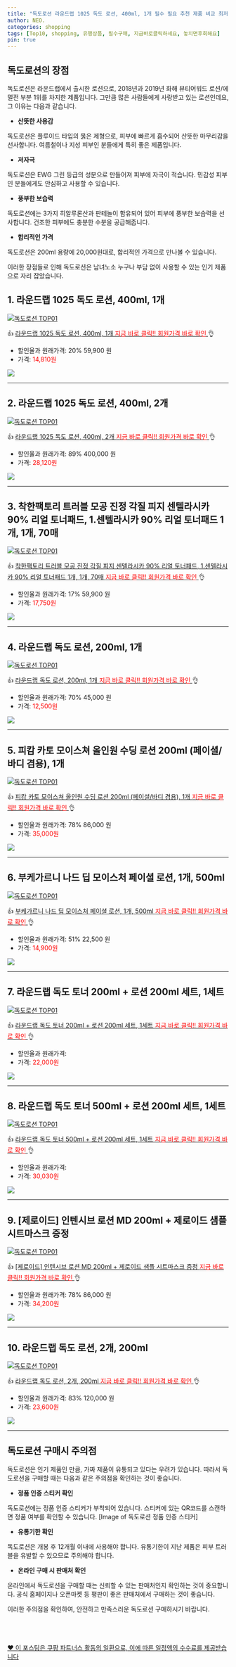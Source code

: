 ```yaml
---
title: "독도로션 라운드랩 1025 독도 로션, 400ml, 1개 필수 필요 추천 제품 비교 최저 가격 비교 장점 구매 후기 구매평"
author: NEO.
categories: shopping
tags: [Top10, shopping, 유행상품, 필수구매, 지금바로클릭하세요, 놓치면후회해요]
pin: true
---
```

**<h2>독도로션의 장점</h2>**

독도로션은 라운드랩에서 출시한 로션으로, 2018년과 2019년 화해 뷰티어워드 로션/에멀전 부분 1위를 차지한 제품입니다. 그만큼 많은 사람들에게 사랑받고 있는 로션인데요, 그 이유는 다음과 같습니다.

* **산뜻한 사용감**

독도로션은 플루이드 타입의 묽은 제형으로, 피부에 빠르게 흡수되어 산뜻한 마무리감을 선사합니다. 여름철이나 지성 피부인 분들에게 특히 좋은 제품입니다.

* **저자극**

독도로션은 EWG 그린 등급의 성분으로 만들어져 피부에 자극이 적습니다. 민감성 피부인 분들에게도 안심하고 사용할 수 있습니다.

* **풍부한 보습력**

독도로션에는 3가지 히알루론산과 판테놀이 함유되어 있어 피부에 풍부한 보습력을 선사합니다. 건조한 피부에도 충분한 수분을 공급해줍니다.

* **합리적인 가격**

독도로션은 200ml 용량에 20,000원대로, 합리적인 가격으로 만나볼 수 있습니다.

이러한 장점들로 인해 독도로션은 남녀노소 누구나 부담 없이 사용할 수 있는 인기 제품으로 자리 잡았습니다.

   

## 1. 라운드랩 1025 독도 로션, 400ml, 1개

[![독도로션 TOP01](https://thumbnail9.coupangcdn.com/thumbnails/remote/490x490ex/image/retail/images/4531142899274631-201bed84-fbef-4733-a59b-97b446a7787a.jpg)](https://link.coupang.com/re/AFFSDP?lptag=AF3617701&subid=GithubCoopas&pageKey=6216457137&traceid=V0-153&itemId=6683983547&vendorItemId=73191776348)


👍 [라운드랩 1025 독도 로션, 400ml, 1개 <font color=red> 지금 바로 클릭!! 회원가격 바로 확인 </font> ](https://link.coupang.com/re/AFFSDP?lptag=AF3617701&subid=GithubCoopas&pageKey=6216457137&traceid=V0-153&itemId=6683983547&vendorItemId=73191776348) 👌 


- 할인율과 원래가격: 20%  59,900   원
- 가격: <span style='color:red'>14,810원</span>

[![](/discount_price.png)](https://link.coupang.com/re/AFFSDP?lptag=AF3617701&subid=GithubCoopas&pageKey=6216457137&traceid=V0-153&itemId=6683983547&vendorItemId=73191776348)

---


   

## 2. 라운드랩 1025 독도 로션, 400ml, 2개

[![독도로션 TOP01](https://thumbnail6.coupangcdn.com/thumbnails/remote/490x490ex/image/retail/images/82f2a042-1bd9-44d0-b078-3be96a904f067875560311196217343.png)](https://link.coupang.com/re/AFFSDP?lptag=AF3617701&subid=GithubCoopas&pageKey=6216457137&traceid=V0-153&itemId=19168023848&vendorItemId=86286322640)


👍 [라운드랩 1025 독도 로션, 400ml, 2개 <font color=red> 지금 바로 클릭!! 회원가격 바로 확인 </font> ](https://link.coupang.com/re/AFFSDP?lptag=AF3617701&subid=GithubCoopas&pageKey=6216457137&traceid=V0-153&itemId=19168023848&vendorItemId=86286322640) 👌 


- 할인율과 원래가격: 89%  400,000   원
- 가격: <span style='color:red'>28,120원</span>

[![](/discount_price.png)](https://link.coupang.com/re/AFFSDP?lptag=AF3617701&subid=GithubCoopas&pageKey=6216457137&traceid=V0-153&itemId=19168023848&vendorItemId=86286322640)

---


   

## 3. 착한팩토리 트러블 모공 진정 각질 피지 센텔라시카 90% 리얼 토너패드, 1.센텔라시카 90% 리얼 토너패드 1개, 1개, 70매

[![독도로션 TOP01](https://thumbnail10.coupangcdn.com/thumbnails/remote/490x490ex/image/vendor_inventory/3130/cb8119c8a67824cd4a5b3098882b27a0fe2cb48250108dbfbee1d5b0f455.jpg)](https://link.coupang.com/re/AFFSDP?lptag=AF3617701&subid=GithubCoopas&pageKey=5954723019&traceid=V0-153&itemId=10655587130&vendorItemId=78464080574)


👍 [착한팩토리 트러블 모공 진정 각질 피지 센텔라시카 90% 리얼 토너패드, 1.센텔라시카 90% 리얼 토너패드 1개, 1개, 70매 <font color=red> 지금 바로 클릭!! 회원가격 바로 확인 </font> ](https://link.coupang.com/re/AFFSDP?lptag=AF3617701&subid=GithubCoopas&pageKey=5954723019&traceid=V0-153&itemId=10655587130&vendorItemId=78464080574) 👌 


- 할인율과 원래가격: 17%  59,900   원
- 가격: <span style='color:red'>17,750원</span>

[![](/discount_price.png)](https://link.coupang.com/re/AFFSDP?lptag=AF3617701&subid=GithubCoopas&pageKey=5954723019&traceid=V0-153&itemId=10655587130&vendorItemId=78464080574)

---


   

## 4. 라운드랩 독도 로션, 200ml, 1개

[![독도로션 TOP01](https://thumbnail9.coupangcdn.com/thumbnails/remote/490x490ex/image/retail/images/1701395719541016-8cb33080-b834-4073-b258-70e18d4f4e01.png)](https://link.coupang.com/re/AFFSDP?lptag=AF3617701&subid=GithubCoopas&pageKey=6216457137&traceid=V0-153&itemId=2451494326&vendorItemId=70445138158)


👍 [라운드랩 독도 로션, 200ml, 1개 <font color=red> 지금 바로 클릭!! 회원가격 바로 확인 </font> ](https://link.coupang.com/re/AFFSDP?lptag=AF3617701&subid=GithubCoopas&pageKey=6216457137&traceid=V0-153&itemId=2451494326&vendorItemId=70445138158) 👌 


- 할인율과 원래가격: 70%  45,000   원
- 가격: <span style='color:red'>12,500원</span>

[![](/discount_price.png)](https://link.coupang.com/re/AFFSDP?lptag=AF3617701&subid=GithubCoopas&pageKey=6216457137&traceid=V0-153&itemId=2451494326&vendorItemId=70445138158)

---


   

## 5. 피캄 카토 모이스쳐 올인원 수딩 로션 200ml (페이셜/바디 겸용), 1개

[![독도로션 TOP01](https://thumbnail9.coupangcdn.com/thumbnails/remote/490x490ex/image/vendor_inventory/f21e/0a7020e37c017be39b40b4fb12406fe791a1df73a1badcaff21f1bc7c707.jpg)](https://link.coupang.com/re/AFFSDP?lptag=AF3617701&subid=GithubCoopas&pageKey=6682695168&traceid=V0-153&itemId=20381589645&vendorItemId=84405877707)


👍 [피캄 카토 모이스쳐 올인원 수딩 로션 200ml (페이셜/바디 겸용), 1개 <font color=red> 지금 바로 클릭!! 회원가격 바로 확인 </font> ](https://link.coupang.com/re/AFFSDP?lptag=AF3617701&subid=GithubCoopas&pageKey=6682695168&traceid=V0-153&itemId=20381589645&vendorItemId=84405877707) 👌 


- 할인율과 원래가격: 78%  86,000   원
- 가격: <span style='color:red'>35,000원</span>

[![](/discount_price.png)](https://link.coupang.com/re/AFFSDP?lptag=AF3617701&subid=GithubCoopas&pageKey=6682695168&traceid=V0-153&itemId=20381589645&vendorItemId=84405877707)

---


   

## 6. 부케가르니 나드 딥 모이스처 페이셜 로션, 1개, 500ml

[![독도로션 TOP01](https://thumbnail7.coupangcdn.com/thumbnails/remote/490x490ex/image/rs_quotation_api/jyve1wuj/421d526e16b44610bc0e78510502d9a6.jpg)](https://link.coupang.com/re/AFFSDP?lptag=AF3617701&subid=GithubCoopas&pageKey=6680557772&traceid=V0-153&itemId=15403786111&vendorItemId=82623788198)


👍 [부케가르니 나드 딥 모이스처 페이셜 로션, 1개, 500ml <font color=red> 지금 바로 클릭!! 회원가격 바로 확인 </font> ](https://link.coupang.com/re/AFFSDP?lptag=AF3617701&subid=GithubCoopas&pageKey=6680557772&traceid=V0-153&itemId=15403786111&vendorItemId=82623788198) 👌 


- 할인율과 원래가격: 51%  22,500   원
- 가격: <span style='color:red'>14,900원</span>

[![](/discount_price.png)](https://link.coupang.com/re/AFFSDP?lptag=AF3617701&subid=GithubCoopas&pageKey=6680557772&traceid=V0-153&itemId=15403786111&vendorItemId=82623788198)

---


   

## 7. 라운드랩 독도 토너 200ml + 로션 200ml 세트, 1세트

[![독도로션 TOP01](https://thumbnail9.coupangcdn.com/thumbnails/remote/490x490ex/image/retail/images/4089689149547748-3cdc53a9-9448-4a1f-ba79-553af99a0921.jpg)](https://link.coupang.com/re/AFFSDP?lptag=AF3617701&subid=GithubCoopas&pageKey=6373126410&traceid=V0-153&itemId=13507841231&vendorItemId=80761919972)


👍 [라운드랩 독도 토너 200ml + 로션 200ml 세트, 1세트 <font color=red> 지금 바로 클릭!! 회원가격 바로 확인 </font> ](https://link.coupang.com/re/AFFSDP?lptag=AF3617701&subid=GithubCoopas&pageKey=6373126410&traceid=V0-153&itemId=13507841231&vendorItemId=80761919972) 👌 


- 할인율과 원래가격: 
- 가격: <span style='color:red'>22,000원</span>

[![](/discount_price.png)](https://link.coupang.com/re/AFFSDP?lptag=AF3617701&subid=GithubCoopas&pageKey=6373126410&traceid=V0-153&itemId=13507841231&vendorItemId=80761919972)

---


   

## 8. 라운드랩 독도 토너 500ml + 로션 200ml 세트, 1세트

[![독도로션 TOP01](https://thumbnail10.coupangcdn.com/thumbnails/remote/490x490ex/image/retail/images/2422274665120793-2a898ec6-7477-460b-8a6e-7ed57067479f.jpg)](https://link.coupang.com/re/AFFSDP?lptag=AF3617701&subid=GithubCoopas&pageKey=5065206671&traceid=V0-153&itemId=6845865291&vendorItemId=74138477804)


👍 [라운드랩 독도 토너 500ml + 로션 200ml 세트, 1세트 <font color=red> 지금 바로 클릭!! 회원가격 바로 확인 </font> ](https://link.coupang.com/re/AFFSDP?lptag=AF3617701&subid=GithubCoopas&pageKey=5065206671&traceid=V0-153&itemId=6845865291&vendorItemId=74138477804) 👌 


- 할인율과 원래가격: 
- 가격: <span style='color:red'>30,030원</span>

[![](/discount_price.png)](https://link.coupang.com/re/AFFSDP?lptag=AF3617701&subid=GithubCoopas&pageKey=5065206671&traceid=V0-153&itemId=6845865291&vendorItemId=74138477804)

---


   

## 9. [제로이드] 인텐시브 로션 MD 200ml + 제로이드 샘플 시트마스크 증정

[![독도로션 TOP01](https://thumbnail7.coupangcdn.com/thumbnails/remote/490x490ex/image/vendor_inventory/0f64/2dbcd92c5b233b81afcc5fc7ebaaf0b72e171f58c34841357f5c3341457b.jpg)](https://link.coupang.com/re/AFFSDP?lptag=AF3617701&subid=GithubCoopas&pageKey=7183475050&traceid=V0-153&itemId=18121676715&vendorItemId=83701294949)


👍 [[제로이드] 인텐시브 로션 MD 200ml + 제로이드 샘플 시트마스크 증정 <font color=red> 지금 바로 클릭!! 회원가격 바로 확인 </font> ](https://link.coupang.com/re/AFFSDP?lptag=AF3617701&subid=GithubCoopas&pageKey=7183475050&traceid=V0-153&itemId=18121676715&vendorItemId=83701294949) 👌 


- 할인율과 원래가격: 78%  86,000   원
- 가격: <span style='color:red'>34,200원</span>

[![](/discount_price.png)](https://link.coupang.com/re/AFFSDP?lptag=AF3617701&subid=GithubCoopas&pageKey=7183475050&traceid=V0-153&itemId=18121676715&vendorItemId=83701294949)

---


   

## 10. 라운드랩 독도 로션, 2개, 200ml

[![독도로션 TOP01](https://thumbnail7.coupangcdn.com/thumbnails/remote/490x490ex/image/retail/images/55c21a88-7f44-4efb-969e-4357befd96a15344846762361252711.png)](https://link.coupang.com/re/AFFSDP?lptag=AF3617701&subid=GithubCoopas&pageKey=7709081991&traceid=V0-153&itemId=20659928467&vendorItemId=86285864702)


👍 [라운드랩 독도 로션, 2개, 200ml <font color=red> 지금 바로 클릭!! 회원가격 바로 확인 </font> ](https://link.coupang.com/re/AFFSDP?lptag=AF3617701&subid=GithubCoopas&pageKey=7709081991&traceid=V0-153&itemId=20659928467&vendorItemId=86285864702) 👌 


- 할인율과 원래가격: 83%  120,000   원
- 가격: <span style='color:red'>23,600원</span>

[![](/discount_price.png)](https://link.coupang.com/re/AFFSDP?lptag=AF3617701&subid=GithubCoopas&pageKey=7709081991&traceid=V0-153&itemId=20659928467&vendorItemId=86285864702)

---
**<h2>독도로션 구매시 주의점</h2>**

독도로션은 인기 제품인 만큼, 가짜 제품이 유통되고 있다는 우려가 있습니다. 따라서 독도로션을 구매할 때는 다음과 같은 주의점을 확인하는 것이 좋습니다.

* **정품 인증 스티커 확인**

독도로션에는 정품 인증 스티커가 부착되어 있습니다. 스티커에 있는 QR코드를 스캔하면 정품 여부를 확인할 수 있습니다.
[Image of 독도로션 정품 인증 스티커]

* **유통기한 확인**

독도로션은 개봉 후 12개월 이내에 사용해야 합니다. 유통기한이 지난 제품은 피부 트러블을 유발할 수 있으므로 주의해야 합니다.

* **온라인 구매 시 판매처 확인**

온라인에서 독도로션을 구매할 때는 신뢰할 수 있는 판매처인지 확인하는 것이 중요합니다. 공식 홈페이지나 오픈마켓 등 평판이 좋은 판매처에서 구매하는 것이 좋습니다.

이러한 주의점을 확인하여, 안전하고 만족스러운 독도로션 구매하시기 바랍니다.<br><br><br><br><br> [ ❤  이 포스팅은 쿠팡 파트너스 활동의 일환으로, 이에 따른 일정액의 수수료를 제공받습니다](https://link.coupang.com/a/bcEFyh)